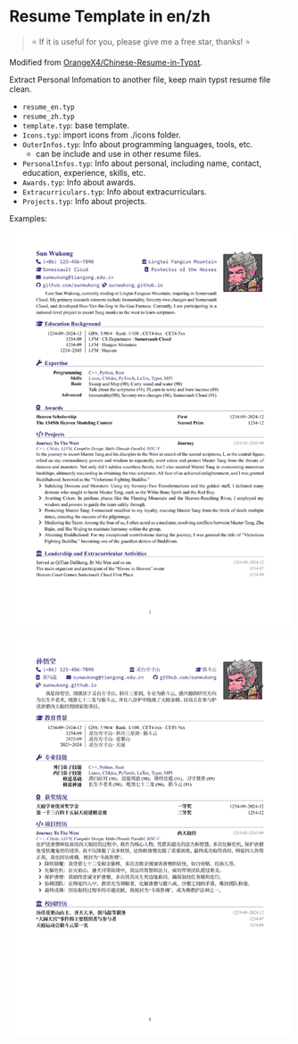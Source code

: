 # Resume Template in en/zh

> :star: If it is useful for you, please give me a free star, thanks! :star:


Modified from [OrangeX4/Chinese-Resume-in-Typst](https://github.com/OrangeX4/Chinese-Resume-in-Typst).

Extract Personal Infomation to another file, keep main typst resume file clean.

- `resume_en.typ`
- `resume_zh.typ`
- `template.typ`: base template.
- `Icons.typ`: import icons from ./icons folder.
- `OuterInfos.typ`: Info about programming languages, tools, etc.
  - can be include and use in other resume files.
- `PersonalInfos.typ`: Info about personal, including name, contact, education, experience, skills, etc.
- `Awards.typ`: Info about awards.
- `Extracurriculars.typ`: Info about extracurriculars.
- `Projects.typ`: Info about projects.

Examples:

![resume_en](./assets/resume_en.jpg)

![resume_zh](./assets/resume_zh.jpg)

